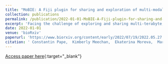 ```yaml
---
title: "MoBIE: A Fiji plugin for sharing and exploration of multi-modal cloud-hosted big image data"
collection: publications
permalink: /publication/2022-01-01-MoBIE-A-Fiji-plugin-for-sharing-and-exploration-of-multi-modal-cloud-hosted-big-image-data
excerpt: 'Facing the challenge of exploring and sharing multi-terabyte, multi-modal and multi-scale image data of heterogeneous dimensionality, we developed MoBIE, a Fiji plugin that provides rich visualization features to enable browsing data from numerous biomedical applications on a standard laptop computer. MoBIE also supports segmentations, associated measurements and annotations. Users can configure complex views of datasets, share them with collaborators, and use them for interactive figure panels. The MoBIE plugin also offers a convenient interface for converting data into compatible data formats; an additional Python library facilitates managing diverse MoBIE projects.Competing Interest StatementThe authors have declared no competing interest.'
date: 2022-01-01
venue: 'bioRxiv'
paperurl: 'https://www.biorxiv.org/content/early/2022/07/19/2022.05.27.493763'
citation: ' Constantin Pape,  Kimberly Meechan,  Ekaterina Moreva,  Martin Schorb,  Nicolas Chiaruttini,  Valentyna Zinchenko,  Hernando Vergara,  Giulia Mizzon,  Josh Moore,  Detlev Arendt,  Anna Kreshuk,  Yannick Schwab,  Christian Tischer, &quot;MoBIE: A Fiji plugin for sharing and exploration of multi-modal cloud-hosted big image data.&quot; bioRxiv, 2022.'
---
```

[Access paper here](https://www.biorxiv.org/content/early/2022/07/19/2022.05.27.493763){:target="_blank"}
